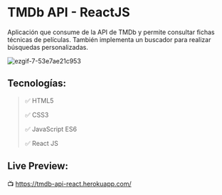 # TMDb API - ReactJS
Aplicación que consume de la API de TMDb y permite consultar fichas técnicas de películas. También implementa un buscador para realizar búsquedas personalizadas.

![ezgif-7-53e7ae21c953](https://user-images.githubusercontent.com/76822966/124402250-57225000-dd2f-11eb-864c-ecaf094a892c.gif)

 ## Tecnologías:
 > :white_check_mark: HTML5
 >
 > :white_check_mark: CSS3
 >
 > :white_check_mark: JavaScript ES6
 >
 > :white_check_mark: React JS
 >
 

 ## Live Preview:
:tv: https://tmdb-api-react.herokuapp.com/

